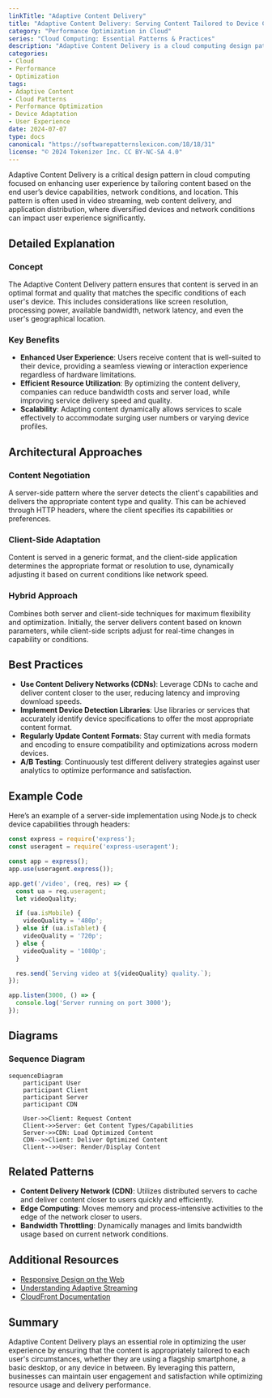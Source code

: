 ```yaml
---
linkTitle: "Adaptive Content Delivery"
title: "Adaptive Content Delivery: Serving Content Tailored to Device Capabilities"
category: "Performance Optimization in Cloud"
series: "Cloud Computing: Essential Patterns & Practices"
description: "Adaptive Content Delivery is a cloud computing design pattern that optimizes the delivery of digital content by adapting its form and quality based on the user's device capabilities and network conditions, enhancing the user experience while minimizing resource consumption."
categories:
- Cloud
- Performance
- Optimization
tags:
- Adaptive Content
- Cloud Patterns
- Performance Optimization
- Device Adaptation
- User Experience
date: 2024-07-07
type: docs
canonical: "https://softwarepatternslexicon.com/18/18/31"
license: "© 2024 Tokenizer Inc. CC BY-NC-SA 4.0"
---
```



Adaptive Content Delivery is a critical design pattern in cloud computing focused on enhancing user experience by tailoring content based on the end user’s device capabilities, network conditions, and location. This pattern is often used in video streaming, web content delivery, and application distribution, where diversified devices and network conditions can impact user experience significantly.

## Detailed Explanation

### Concept

The Adaptive Content Delivery pattern ensures that content is served in an optimal format and quality that matches the specific conditions of each user's device. This includes considerations like screen resolution, processing power, available bandwidth, network latency, and even the user's geographical location.

### Key Benefits

- **Enhanced User Experience**: Users receive content that is well-suited to their device, providing a seamless viewing or interaction experience regardless of hardware limitations.
- **Efficient Resource Utilization**: By optimizing the content delivery, companies can reduce bandwidth costs and server load, while improving service delivery speed and quality.
- **Scalability**: Adapting content dynamically allows services to scale effectively to accommodate surging user numbers or varying device profiles.

## Architectural Approaches

### Content Negotiation

A server-side pattern where the server detects the client's capabilities and delivers the appropriate content type and quality. This can be achieved through HTTP headers, where the client specifies its capabilities or preferences.

### Client-Side Adaptation

Content is served in a generic format, and the client-side application determines the appropriate format or resolution to use, dynamically adjusting it based on current conditions like network speed.

### Hybrid Approach

Combines both server and client-side techniques for maximum flexibility and optimization. Initially, the server delivers content based on known parameters, while client-side scripts adjust for real-time changes in capability or conditions.

## Best Practices

- **Use Content Delivery Networks (CDNs)**: Leverage CDNs to cache and deliver content closer to the user, reducing latency and improving download speeds.
- **Implement Device Detection Libraries**: Use libraries or services that accurately identify device specifications to offer the most appropriate content format.
- **Regularly Update Content Formats**: Stay current with media formats and encoding to ensure compatibility and optimizations across modern devices.
- **A/B Testing**: Continuously test different delivery strategies against user analytics to optimize performance and satisfaction.

## Example Code

Here’s an example of a server-side implementation using Node.js to check device capabilities through headers:

```javascript
const express = require('express');
const useragent = require('express-useragent');

const app = express();
app.use(useragent.express());

app.get('/video', (req, res) => {
  const ua = req.useragent;
  let videoQuality;

  if (ua.isMobile) {
    videoQuality = '480p';
  } else if (ua.isTablet) {
    videoQuality = '720p';
  } else {
    videoQuality = '1080p';
  }

  res.send(`Serving video at ${videoQuality} quality.`);
});

app.listen(3000, () => {
  console.log('Server running on port 3000');
});
```

## Diagrams

### Sequence Diagram

```mermaid
sequenceDiagram
    participant User
    participant Client
    participant Server
    participant CDN

    User->>Client: Request Content
    Client->>Server: Get Content Types/Capabilities
    Server->>CDN: Load Optimized Content
    CDN-->>Client: Deliver Optimized Content
    Client-->>User: Render/Display Content
```

## Related Patterns

- **Content Delivery Network (CDN)**: Utilizes distributed servers to cache and deliver content closer to users quickly and efficiently.
- **Edge Computing**: Moves memory and process-intensive activities to the edge of the network closer to users.
- **Bandwidth Throttling**: Dynamically manages and limits bandwidth usage based on current network conditions.

## Additional Resources

- [Responsive Design on the Web](https://developer.mozilla.org/en-US/docs/Learn/CSS/CSS_layout/Responsive_Design)
- [Understanding Adaptive Streaming](https://www.streamingmedia.com/Articles/Editorial/Featured-Articles/What-is-Adaptive-Bit-Rate-Video-Streaming-83820.aspx)
- [CloudFront Documentation](https://aws.amazon.com/cloudfront/)

## Summary

Adaptive Content Delivery plays an essential role in optimizing the user experience by ensuring that the content is appropriately tailored to each user's circumstances, whether they are using a flagship smartphone, a basic desktop, or any device in between. By leveraging this pattern, businesses can maintain user engagement and satisfaction while optimizing resource usage and delivery performance.
